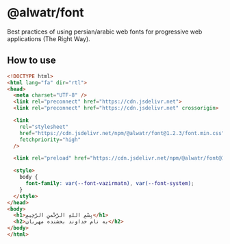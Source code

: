 # @alwatr/font

Best practices of using persian/arabic web fonts for progressive web applications (The Right Way).

## How to use

```html
<!DOCTYPE html>
<html lang="fa" dir="rtl">
<head>
  <meta charset="UTF-8" />
  <link rel="preconnect" href="https://cdn.jsdelivr.net">
  <link rel="preconnect" href="https://cdn.jsdelivr.net" crossorigin>

  <link 
    rel="stylesheet" 
    href="https://cdn.jsdelivr.net/npm/@alwatr/font@1.2.3/font.min.css" 
    fetchpriority="high" 
  />

  <link rel="preload" href="https://cdn.jsdelivr.net/npm/@alwatr/font@1.2.3/vazirmatn/vazirmatn[wght].woff2" as="font" type="font/woff2" crossorigin />

  <style>
    body {
      font-family: var(--font-vazirmatn), var(--font-system);
    }
  </style>
</head>
<body>
  <h1>بِسْمِ اللهِ الرَّحْمنِ الرَّحِیمِ</h1>
  <h2>به نام خداوند بخشنده مهربان</h2>
</body>
</html>
```
